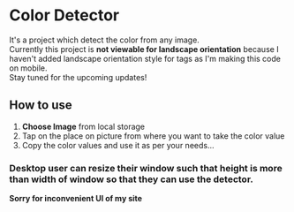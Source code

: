 # Color Detector
It's a project which detect the color from any image.  
Currently this project is **not viewable for landscape orientation** because I haven't added landscape orientation style for tags as I'm making this code on mobile.  
Stay tuned for the upcoming updates!

## How to use
1. **Choose Image** from local storage
2. Tap on the place on picture from where you want to take the color value
3. Copy the color values and use it as per your needs... 

### Desktop user can resize their window such that height is more than width of window so that they can use the detector. 

**Sorry for inconvenient UI of my site**
  

